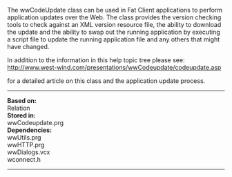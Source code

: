 ﻿The wwCodeUpdate class can be used in Fat Client applications to perform application updates over the Web. The class provides the version checking tools to check against an XML version resource file, the ability to download the update and the ability to swap out the running application by executing a script file to update the running application file and any others that might have changed.

In addition to the information in this help topic tree please see:
<a href="http://www.west-wind.com/presentations/wwCodeupdate/codeupdate.asp" target="top">http://www.west-wind.com/presentations/wwCodeupdate/codeupdate.asp</a>

for a detailed article on this class and the application update process.

<hr>

**Based on:**  
Relation  
**Stored in:**  
wwCodeupdate.prg  
**Dependencies:**  
wwUtils.prg  
wwHTTP.prg  
wwDialogs.vcx  
wconnect.h  

<hr>